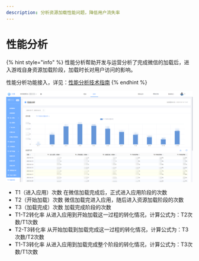 ```yaml
---
description: 分析资源加载性能问题，降低用户流失率
---
```


# 性能分析

{% hint style="info" %}
性能分析帮助开发与运营分析了完成微信的加载后，进入游戏自身资源加载阶段，加载时长对用户访问的影响。

性能分析功能接入，详见：[性能分析技术指南](https://doc.skysriver.com/game-data/dev-guide/performance-analysis)
{% endhint %}

![](../../.gitbook/assets/image%20%28311%29.png)

* T1（进入应用）次数 在微信加载完成后，正式进入应用阶段的次数
* T2（开始加载）次数 微信加载完进入应用，随后进入资源加载阶段的次数
* T3（加载完成）次数 加载完成阶段的次数
* T1-T2转化率 从进入应用到开始加载这一过程的转化情况，计算公式为：T2次数/T1次数
* T2-T3转化率 从开始加载到加载完成这一过程的转化情况，计算公式为：T3次数/T2次数
* T1-T3转化率 从进入应用到加载完成整个阶段的转化情况，计算公式为：T3次数/T1次数

